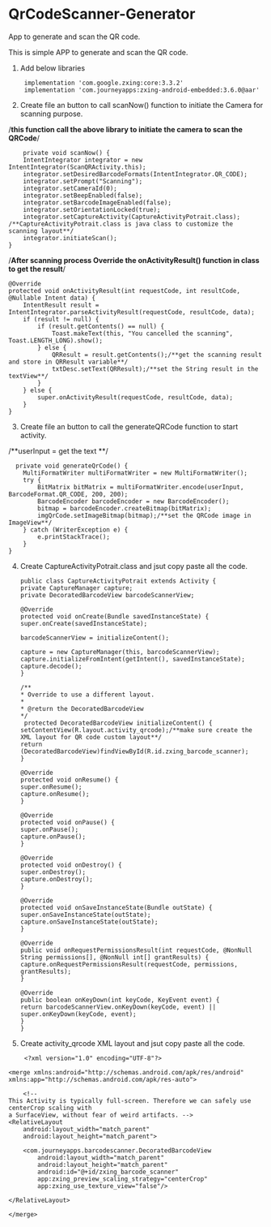 # QrCodeScanner-Generator
App to generate and scan the QR code. 

This is simple APP to generate and scan the QR code.

1. Add below libraries
    
        implementation 'com.google.zxing:core:3.3.2'
        implementation 'com.journeyapps:zxing-android-embedded:3.6.0@aar'

2. Create file an button to call scanNow() function to initiate the Camera for scanning purpose.

/**this function call the above library to initiate the camera to scan the QRCode**/
       
        private void scanNow() {
        IntentIntegrator integrator = new IntentIntegrator(ScanQRActivity.this);
        integrator.setDesiredBarcodeFormats(IntentIntegrator.QR_CODE);
        integrator.setPrompt("Scanning");
        integrator.setCameraId(0);
        integrator.setBeepEnabled(false);
        integrator.setBarcodeImageEnabled(false);
        integrator.setOrientationLocked(true);
        integrator.setCaptureActivity(CaptureActivityPotrait.class); /**CaptureActivityPotrait.class is java class to customize the scanning layout**/
        integrator.initiateScan();
    }

/**After scanning process Override the onActivityResult() function in class to get the result**/
   
    @Override
    protected void onActivityResult(int requestCode, int resultCode, @Nullable Intent data) {
        IntentResult result = IntentIntegrator.parseActivityResult(requestCode, resultCode, data);
        if (result != null) {
            if (result.getContents() == null) {
                Toast.makeText(this, "You cancelled the scanning", Toast.LENGTH_LONG).show();
            } else {
                QRResult = result.getContents();/**get the scanning result and store in QRResult variable**/
                txtDesc.setText(QRResult);/**set the String result in the textView**/
            }
        } else {
            super.onActivityResult(requestCode, resultCode, data);
        }
    }

3. Create file an button to call the generateQRCode function to start activity.

/**userInput = get the text **/
  
      private void generateQrCode() {
        MultiFormatWriter multiFormatWriter = new MultiFormatWriter();
        try {
            BitMatrix bitMatrix = multiFormatWriter.encode(userInput, BarcodeFormat.QR_CODE, 200, 200);
            BarcodeEncoder barcodeEncoder = new BarcodeEncoder();
            bitmap = barcodeEncoder.createBitmap(bitMatrix);
            imgQrCode.setImageBitmap(bitmap);/**set the QRCode image in ImageView**/
        } catch (WriterException e) {
            e.printStackTrace();
        }
    }

4.  Create CaptureActivityPotrait.class and jsut copy paste all the code.
    
        public class CaptureActivityPotrait extends Activity {
        private CaptureManager capture;
        private DecoratedBarcodeView barcodeScannerView;

        @Override
        protected void onCreate(Bundle savedInstanceState) {
        super.onCreate(savedInstanceState);

        barcodeScannerView = initializeContent();

        capture = new CaptureManager(this, barcodeScannerView);
        capture.initializeFromIntent(getIntent(), savedInstanceState);
        capture.decode();
        }

        /**
        * Override to use a different layout.
        *
        * @return the DecoratedBarcodeView
        */
         protected DecoratedBarcodeView initializeContent() {
        setContentView(R.layout.activity_qrcode);/**make sure create the XML layout for QR code custom layout**/
        return (DecoratedBarcodeView)findViewById(R.id.zxing_barcode_scanner);
        }

        @Override
        protected void onResume() {
        super.onResume();
        capture.onResume();
        }

        @Override
        protected void onPause() {
        super.onPause();
        capture.onPause();
        }

        @Override
        protected void onDestroy() {
        super.onDestroy();
        capture.onDestroy();
        }

        @Override
        protected void onSaveInstanceState(Bundle outState) {
        super.onSaveInstanceState(outState);
        capture.onSaveInstanceState(outState);
        }

        @Override
        public void onRequestPermissionsResult(int requestCode, @NonNull String permissions[], @NonNull int[] grantResults) {
        capture.onRequestPermissionsResult(requestCode, permissions, grantResults);
        }

        @Override
        public boolean onKeyDown(int keyCode, KeyEvent event) {
        return barcodeScannerView.onKeyDown(keyCode, event) || super.onKeyDown(keyCode, event);
        }
        }


5. Create activity_qrcode XML layout and jsut copy paste all the code.

        <?xml version="1.0" encoding="UTF-8"?>
<!--
 Copyright (C) 2008 ZXing authors

     Licensed under the Apache License, Version 2.0 (the "License");
     you may not use this file except in compliance with the License.
    You may obtain a copy of the License at

      http://www.apache.org/licenses/LICENSE-2.0

    Unless required by applicable law or agreed to in writing, software
    distributed under the License is distributed on an "AS IS" BASIS,
    WITHOUT WARRANTIES OR CONDITIONS OF ANY KIND, either express or implied.
    See the License for the specific language governing permissions and
    limitations under the License.
    -->
    <merge xmlns:android="http://schemas.android.com/apk/res/android"
    xmlns:app="http://schemas.android.com/apk/res-auto">

        <!--
    This Activity is typically full-screen. Therefore we can safely use centerCrop scaling with
    a SurfaceView, without fear of weird artifacts. -->
    <RelativeLayout
        android:layout_width="match_parent"
        android:layout_height="match_parent">

        <com.journeyapps.barcodescanner.DecoratedBarcodeView
            android:layout_width="match_parent"
            android:layout_height="match_parent"
            android:id="@+id/zxing_barcode_scanner"
            app:zxing_preview_scaling_strategy="centerCrop"
            app:zxing_use_texture_view="false"/>

    </RelativeLayout>

    </merge>




